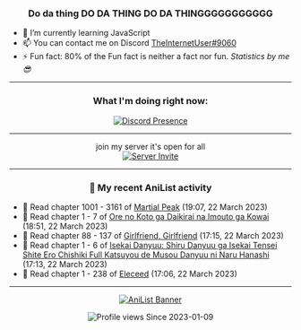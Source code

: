<div align="center">

### Do da thing DO DA THING DO DA THINGGGGGGGGGGG
</div>

- 🌱 I’m currently learning JavaScript
- 📫 You can contact me on Discord [TheInternetUser#9060](https://discord.com/users/534117072796385300)
- ⚡ Fun fact: 80% of the Fun fact is neither a fact nor fun. _Statistics by me 😎_
<hr>

<div align="center">

### What I'm doing right now:
[![Discord Presence](https://lanyard.cnrad.dev/api/534117072796385300)](https://discord.com/users/534117072796385300)
<hr>

join my server it's open for all <br>
[![Server Invite](https://invidget.switchblade.xyz/bfYgVHxrSs)](https://discord.gg/bfYgVHxrSs)

<hr>
  
### 🌸 My recent AniList activity

</div>

<!-- ANILIST_ACTIVITY:start -->

-   📖 Read chapter 1001 - 3161 of [Martial Peak](https://anilist.co/manga/104494) (19:07, 22 March 2023)
-   📖 Read chapter 1 - 7 of [Ore no Koto ga Daikirai na Imouto ga Kowai](https://anilist.co/manga/159020) (18:51, 22 March 2023)
-   📖 Read chapter 88 - 137 of [Girlfriend, Girlfriend](https://anilist.co/manga/116266) (17:15, 22 March 2023)
-   📖 Read chapter 1 - 6 of [Isekai Danyuu: Shiru Danyuu ga Isekai Tensei Shite Ero Chishiki Full Katsuyou de Musou Danyuu ni Naru Hanashi](https://anilist.co/manga/156621) (17:13, 22 March 2023)
-   📖 Read chapter 1 - 238 of [Eleceed](https://anilist.co/manga/106929) (17:06, 22 March 2023)

<!-- ANILIST_ACTIVITY:end -->
<hr>

<div align="center">

[![AniList Banner](https://img.anili.st/User/929966)](https://anilist.co/user/TheInternetUser)

![Profile views](https://gpvc.arturio.dev/TheInternetUse7) Since 2023-01-09

</div>
